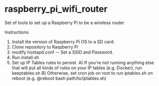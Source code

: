 # raspberry_pi_wifi_router
Set of tools to set up a Raspberry Pi to be a wireless router

Instructions
1) Install lite version of Raspberry Pi OS to a SD card.
2) Clone repository to Raspberry Pi
3) modify hostapd.conf -- Set a SSID and Password.
4) Run install.sh
5) Set up IP Tables rules to persist.
    A) If you're not running anything else that will put all kinds of rules on your IP tables (e.g. Docker), run keeptables.sh
   B) Otherwise, set cron job on root to run iptables.sh on reboot (e.g. @reboot bash path/to/iptables.sh)
